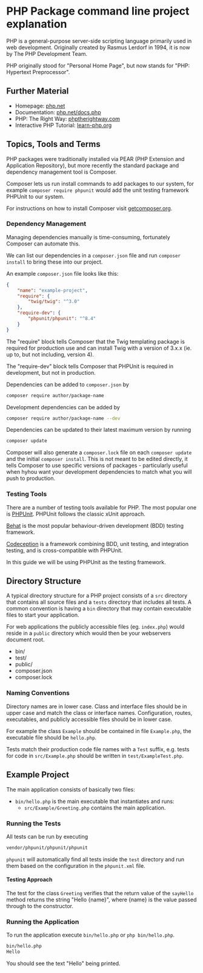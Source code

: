 # PHP Package command line project explanation

PHP is a general-purpose server-side scripting language primarily used in web development. Originally created by Rasmus Lerdorf in 1994, it is now by The PHP Development Team.

PHP originally stood for "Personal Home Page", but now stands for "PHP: Hypertext Preprocessor".

## Further Material

  - Homepage: [php.net](https://secure.php.net/)
  - Documentation: [php.net/docs.php](https://secure.php.net/docs.php)
  - PHP: The Right Way: [phptherightway.com](http://www.phptherightway.com/)
  - Interactive PHP Tutorial: [learn-php.org](http://www.learn-php.org/)

## Topics, Tools and Terms

PHP packages were traditionally installed via PEAR (PHP Extension and Application Repository), but more recently the standard package and dependency management tool is Composer.

Composer lets us run install commands to add packages to our system, for example `composer require phpunit` would add the unit testing framework PHPUnit to our system.

For instructions on how to install Composer visit [getcomposer.org](https://getcomposer.org/download/).

### Dependency Management

Managing dependencies manually is time-consuming, fortunately Composer can automate this.

We can list our dependencies in a `composer.json` file and run `composer install` to bring these into our project.

An example `composer.json` file looks like this:

```json
{
    "name": "example-project",
    "require": {
        "twig/twig": "^3.0"
    },
    "require-dev": {
        "phpunit/phpunit": "^8.4"
    }
}
```

The "require" block tells Composer that the Twig templating package is required for production use and can install Twig with a version of 3.x.x (ie. up to, but not including, version 4).

The "require-dev" block tells Composer that PHPUnit is required in development, but not in production.

Dependencies can be added to `composer.json` by

```bash
composer require author/package-name
```

Development dependencies can be added by

```bash
composer require author/package-name --dev
```

Dependencies can be updated to their latest maximum version by running

```bash
composer update
```

Composer will also generate a `composer.lock` file on each `composer update` and the initial `composer install`. This is not meant to be edited directly, it tells Composer to use specific versions of packages - particularly useful when hyhou want your development dependencies to match what you will push to production.

### Testing Tools

There are a number of testing tools available for PHP. The most popular one is [PHPUnit](https://phpunit.de/). PHPUnit follows the classic xUnit approach.

[Behat](http://behat.org/en/latest/) is the most popular behaviour-driven development (BDD) testing framework.

[Codeception](http://codeception.com/) is a framework combining BDD, unit testing, and integration testing, and is cross-compatible with PHPUnit.

In this guide we will be using PHPUnit as the testing framework.

## Directory Structure

A typical directory structure for a PHP project consists of a `src` directory that contains all source files and a `tests` directory that includes all tests. A common convention is having a `bin` directory that may contain executable files to start your application.

For web applications the publicly accessible files (eg. `index.php`) would reside in a `public` directory which would then be your webservers document root.

  - bin/
  - test/
  - public/
  - composer.json
  - composer.lock

### Naming Conventions

Directory names are in lower case. Class and interface files should be in upper case and match the class or interface names.
Configuration, routes, executables, and publicly accessible files should be in lower case.

For example the class `Example` should be contained in file `Example.php`, the executable file should be `hello.php`.

Tests match their production code file names with a `Test` suffix, e.g. tests for code in `src/Example.php` should be written in `test/ExampleTest.php`.

## Example Project

The main application consists of basically two files:

- `bin/hello.php` is the main executable that instantiates and runs:
  - `src/Example/Greeting.php` contains the main application.

### Running the Tests

All tests can be run by executing

```bash
vendor/phpunit/phpunit/phpunit
```

`phpunit` will automatically find all tests inside the `test` directory and run them based on the configuration in the `phpunit.xml` file.

#### Testing Approach

The test for the class `Greeting` verifies that the return value of the `sayHello` method returns the string "Hello {name}", where {name} is the value passed through to the constructor.

### Running the Application

To run the application execute `bin/hello.php` or `php bin/hello.php`.

```bash
bin/hello.php
Hello
```

You should see the text "Hello" being printed.
